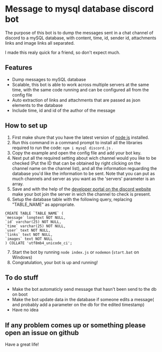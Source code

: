 # Message to mysql database discord bot
The purpose of this bot is to dump the messages sent in a chat channel of discord to a mySQL database, with content, time, id, sender id, attachments links and image links all separated.

I made this realy quick for a friend, so don't expect much.

## Features
 - Dump messages to mySQL database
 - Scalable, this bot is able to work across multiple servers at the same time, with the same code running and can be configured all from the config file
 - Auto extraction of links and attachments that are passed as json elements to the database
 - Include time, id and id of the author of the message

 ## How to set up
  1. First make shure that you have the latest version of [node js](https://nodejs.org/en/) installed.
  2. Run this command in a command prompt to install all the libraries required to run the code: ``` npm i mysql discord.js ``` .
  3. Copy the example and open the config file and add your bot key.
  4. Next put all the required setting about wich channel would you like to be checked (Put the ID that can be obtained by right clicking on the channel name on the channel list), and all the information reguarding the database you'd like the information to be sent. Note that you can put as much channels and server as you want as the 'servers' parameter is an array. 
  5. Save and with the help of the [developer portal on the discord website](https://discordapp.com/developers) make your bot join the server in wich the channel to check is present.
  6. Setup the database table with the following query, replacing "TABLE_NAME" as appropriate.
  ```
  CREATE TABLE `TABLE_NAME` (
  `message` longtext NOT NULL,
  `id` varchar(25) NOT NULL,
  `time` varchar(25) NOT NULL,
  `user` text NOT NULL,
  `links` text NOT NULL,
  `images` text NOT NULL
) COLLATE 'utf8mb4_unicode_ci';
```
  7. Start the bot by running ` node index.js ` or ` nodemon ` (`start.bat` on Windows)
  8. Congratulation, your bot is up and running!

## To do stuff
 - Make the bot automaticly send message that hasn't been send to the db on boot
 - Make the bot update data in the database if someone edits a message( and probably add a parameter on the db for the edited timestamp)
 - Have no idea

 ## If any problem comes up or something please open an issue on github

 Have a great life!
